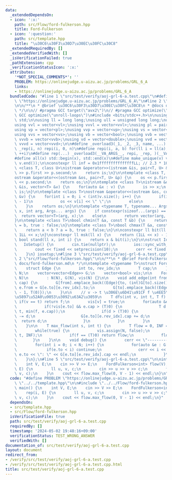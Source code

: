 ```yaml
---
data:
  _extendedDependsOn:
  - icon: ':x:'
    path: src/Flow/ford-fulkerson.hpp
    title: Ford-Fulkerson
  - icon: ':question:'
    path: src/template.hpp
    title: "\u30C6\u30F3\u30D7\u30EC\u30FC\u30C8"
  _extendedRequiredBy: []
  _extendedVerifiedWith: []
  _isVerificationFailed: true
  _pathExtension: cpp
  _verificationStatusIcon: ':x:'
  attributes:
    '*NOT_SPECIAL_COMMENTS*': ''
    PROBLEM: https://onlinejudge.u-aizu.ac.jp/problems/GRL_6_A
    links:
    - https://onlinejudge.u-aizu.ac.jp/problems/GRL_6_A
  bundledCode: "#line 1 \"src/test/verify/aoj-grl-6-a.test.cpp\"\n#define PROBLEM\
    \ \"https://onlinejudge.u-aizu.ac.jp/problems/GRL_6_A\"\n#line 2 \"src/template.hpp\"\
    \n\n/**\n * @brief \u30C6\u30F3\u30D7\u30EC\u30FC\u30C8\n * @docs docs/template.md\n\
    \ */\n\n// #pragma GCC target(\"avx2\")\n// #pragma GCC optimize(\"O3\")\n// #pragma\
    \ GCC optimize(\"unroll-loops\")\n#include <bits/stdc++.h>\n\nusing namespace\
    \ std;\n\nusing ll = long long;\nusing ull = unsigned long long;\nusing vl = vector<ll>;\n\
    using vvl = vector<vl>;\nusing vvvl = vector<vvl>;\nusing pl = pair<ll, ll>;\n\
    using vp = vector<pl>;\nusing vvp = vector<vp>;\nusing vs = vector<string>;\n\
    using vvs = vector<vs>;\nusing vb = vector<bool>;\nusing vvb = vector<vb>;\nusing\
    \ vvvb = vector<vvb>;\nusing vd = vector<double>;\nusing vvd = vector<vd>;\nusing\
    \ vvvd = vector<vvd>;\n\n#define _overload3(_1, _2, _3, name, ...) name\n#define\
    \ _rep(i, n) repi(i, 0, n)\n#define repi(i, a, b) for(ll i = ll(a); i < ll(b);\
    \ ++i)\n#define rep(...) _overload3(__VA_ARGS__, repi, _rep, )(__VA_ARGS__)\n\
    #define all(x) std::begin(x), std::end(x)\n#define make_unique(v) v.erase(unique(all(v)),\
    \ v.end());\n\nconstexpr ll inf = 0x1fffffffffffffffLL; // 2.3 * 10^18\n\ntemplate\
    \ <class T, class U>\nistream &operator>>(istream &is, pair<T, U> &p) {\n    is\
    \ >> p.first >> p.second;\n    return is;\n}\n\ntemplate <class T, class U>\n\
    ostream &operator<<(ostream &os, pair<T, U> &p) {\n    os << p.first << \" \"\
    \ << p.second;\n    return os;\n}\n\ntemplate <class T>\nistream &operator>>(istream\
    \ &is, vector<T> &v) {\n    for(auto &x : v) {\n        is >> x;\n    }\n    return\
    \ is;\n}\n\ntemplate <class T>\nostream &operator<<(ostream &os, const vector<T>\
    \ &v) {\n    for(int i = 0; i < (int)v.size(); i++) {\n        if(i != (int)v.size()\
    \ - 1)\n            os << v[i] << \" \";\n        else\n            os << v[i];\n\
    \    }\n    return os;\n}\n\ntemplate <typename T, typename... Args>\nauto vec(T\
    \ x, int arg, Args... args) {\n    if constexpr(sizeof...(args) == 0)\n      \
    \  return vector<T>(arg, x);\n    else\n        return vector(arg, vec<T>(x, args...));\n\
    }\n\ntemplate <class T>\nbool chmin(T &a, const T &b) {\n    return a > b ? a\
    \ = b, true : false;\n}\ntemplate <class T>\nbool chmax(T &a, const T &b) {\n\
    \    return a < b ? a = b, true : false;\n}\n\nconstexpr ll bit(ll x) {\n    return\
    \ 1LL << x;\n}\nconstexpr ll msk(ll x) {\n    return (1LL << x) - 1;\n}\nconstexpr\
    \ bool stand(ll x, int i) {\n    return x & bit(i);\n}\n\nstruct IoSetup {\n \
    \   IoSetup() {\n        cin.tie(nullptr);\n        ios::sync_with_stdio(false);\n\
    \        cout << fixed << setprecision(10);\n        cerr << fixed << setprecision(10);\n\
    \    }\n} iosetup;\n#line 3 \"src/test/verify/aoj-grl-6-a.test.cpp\"\n\n#line\
    \ 2 \"src/Flow/ford-fulkerson.hpp\"\n\n/**\n * @brief Ford-Fulkerson\n * @docs\
    \ docs/ford-fulkerson.md\n */\n\ntemplate <typename T>\nstruct FordFulkerson {\n\
    \    struct Edge {\n        int to, rev_idx;\n        T cap;\n    };\n    int\
    \ N;\n    vector<vector<Edge>> G;\n    vector<bool> vis;\n\n    FordFulkerson(int\
    \ N)\n        : N(N), G(N), vis(N) {}\n\n    void add_edge(int from, int to, T\
    \ cap) {\n        G[from].emplace_back((Edge){to, (int)G[to].size(), cap}); //\
    \ e.from = G[e.to][e.rev_idx].to;\n        G[to].emplace_back((Edge){from, (int)G[from].size()\
    \ - 1, T(0)});\n    }\n\n    // v -> t \u306E\u6D41\u91CF f \u4EE5\u4E0B\u306E\
    \u5897\u52A0\u9053\u3092\u63A2\u3059\n    T dfs(int v, int t, T f) {\n       \
    \ if(v == t) return f;\n        vis[v] = true;\n        for(auto &e : G[v]) {\n\
    \            if(!vis[e.to] && e.cap > (T)0) {\n                T d = dfs(e.to,\
    \ t, min(f, e.cap));\n                if(d > (T)0) {\n                    e.cap\
    \ -= d;\n                    G[e.to][e.rev_idx].cap += d;\n                  \
    \  return d;\n                }\n            }\n        }\n        return (T)0;\n\
    \    }\n\n    T max_flow(int s, int t) {\n        T flow = 0, INF = numeric_limits<T>::max();\n\
    \        while(true) {\n            vis.assign(N, false);\n            T f = dfs(s,\
    \ t, INF);\n            if(f == (T)0) return flow;\n            flow += f;\n \
    \       }\n    }\n\n    void debug() {\n        cerr << \"---------\" << endl;\n\
    \        for(int i = 0; i < N; i++) {\n            for(auto &e : G[i]) {\n   \
    \             if(e.to < i) continue;\n                cerr << i << \" -> \" <<\
    \ e.to << \": \" << G[e.to][e.rev_idx].cap << endl;\n            }\n        }\n\
    \    }\n};\n#line 5 \"src/test/verify/aoj-grl-6-a.test.cpp\"\n\nint main() {\n\
    \    int V, E;\n    cin >> V >> E;\n    FordFulkerson<int> flow(V);\n    rep(i,\
    \ E) {\n        ll u, v, c;\n        cin >> u >> v >> c;\n        flow.add_edge(u,\
    \ v, c);\n    }\n    cout << flow.max_flow(0, V - 1) << endl;\n}\n"
  code: "#define PROBLEM \"https://onlinejudge.u-aizu.ac.jp/problems/GRL_6_A\"\n#include\
    \ \"../../template.hpp\"\n\n#include \"../../Flow/ford-fulkerson.hpp\"\n\nint\
    \ main() {\n    int V, E;\n    cin >> V >> E;\n    FordFulkerson<int> flow(V);\n\
    \    rep(i, E) {\n        ll u, v, c;\n        cin >> u >> v >> c;\n        flow.add_edge(u,\
    \ v, c);\n    }\n    cout << flow.max_flow(0, V - 1) << endl;\n}"
  dependsOn:
  - src/template.hpp
  - src/Flow/ford-fulkerson.hpp
  isVerificationFile: true
  path: src/test/verify/aoj-grl-6-a.test.cpp
  requiredBy: []
  timestamp: '2024-05-02 19:48:16+09:00'
  verificationStatus: TEST_WRONG_ANSWER
  verifiedWith: []
documentation_of: src/test/verify/aoj-grl-6-a.test.cpp
layout: document
redirect_from:
- /verify/src/test/verify/aoj-grl-6-a.test.cpp
- /verify/src/test/verify/aoj-grl-6-a.test.cpp.html
title: src/test/verify/aoj-grl-6-a.test.cpp
---
```

